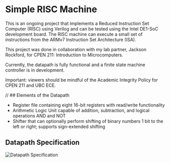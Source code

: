 # Simple RISC Machine

This is an ongoing project that implements a Reduced Instruction Set Computer (RISC) using Verilog and can be tested using the Intel DE1-SoC development board.
The RISC machine can execute a small set of instructions from the ARMv7 Instruction Set Architecture (ISA). 

This project was done in collaboration with my lab partner, Jackson Rockford, for CPEN 211: Introduction to Microcomputers.

Currently, the datapath is fully functional and a finite state machine controller is in development.

Important: viewers should be mindful of the Academic Integrity Policy for CPEN 211 and UBC ECE.

// ## Elements of the Datapath
* Register file containing eight 16-bit registers with read/write functionality
* Arithmetic Logic Unit capable of addition, subtraction, and logical operations AND and NOT
* Shifter that can optionally perform shifting of binary numbers 1 bit to the left or right; supports sign-extended shifting

## Datapath Specification
![Datapath Specification](https://github.com/thomasafroo/RISCMachine/blob/main/Datapathspec.png?raw=true)
